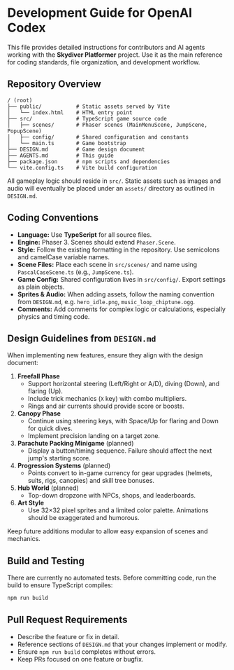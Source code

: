 # Development Guide for OpenAI Codex

This file provides detailed instructions for contributors and AI agents working with the **Skydiver Platformer** project. Use it as the main reference for coding standards, file organization, and development workflow.

## Repository Overview

```
/ (root)
├── public/           # Static assets served by Vite
│   └── index.html    # HTML entry point
├── src/              # TypeScript game source code
│   ├── scenes/       # Phaser scenes (MainMenuScene, JumpScene, PopupScene)
│   ├── config/       # Shared configuration and constants
│   └── main.ts       # Game bootstrap
├── DESIGN.md         # Game design document
├── AGENTS.md         # This guide
├── package.json      # npm scripts and dependencies
└── vite.config.ts    # Vite build configuration
```

All gameplay logic should reside in `src/`. Static assets such as images and audio will eventually be placed under an `assets/` directory as outlined in `DESIGN.md`.

## Coding Conventions

- **Language:** Use **TypeScript** for all source files.
- **Engine:** Phaser 3. Scenes should extend `Phaser.Scene`.
- **Style:** Follow the existing formatting in the repository. Use semicolons and camelCase variable names.
- **Scene Files:** Place each scene in `src/scenes/` and name using `PascalCaseScene.ts` (e.g., `JumpScene.ts`).
- **Game Config:** Shared configuration lives in `src/config/`. Export settings as plain objects.
- **Sprites & Audio:** When adding assets, follow the naming convention from `DESIGN.md`, e.g. `hero_idle.png`, `music_loop_chiptune.ogg`.
- **Comments:** Add comments for complex logic or calculations, especially physics and timing code.

## Design Guidelines from `DESIGN.md`

When implementing new features, ensure they align with the design document:

1. **Freefall Phase**
   - Support horizontal steering (Left/Right or A/D), diving (Down), and flaring (Up).
   - Include trick mechanics (`X` key) with combo multipliers.
   - Rings and air currents should provide score or boosts.
2. **Canopy Phase**
   - Continue using steering keys, with Space/Up for flaring and Down for quick dives.
   - Implement precision landing on a target zone.
3. **Parachute Packing Minigame** (planned)
   - Display a button/timing sequence. Failure should affect the next jump's starting score.
4. **Progression Systems** (planned)
   - Points convert to in-game currency for gear upgrades (helmets, suits, rigs, canopies) and skill tree bonuses.
5. **Hub World** (planned)
   - Top-down dropzone with NPCs, shops, and leaderboards.
6. **Art Style**
   - Use 32×32 pixel sprites and a limited color palette. Animations should be exaggerated and humorous.

Keep future additions modular to allow easy expansion of scenes and mechanics.

## Build and Testing

There are currently no automated tests. Before committing code, run the build to ensure TypeScript compiles:

```bash
npm run build
```

## Pull Request Requirements

- Describe the feature or fix in detail.
- Reference sections of `DESIGN.md` that your changes implement or modify.
- Ensure `npm run build` completes without errors.
- Keep PRs focused on one feature or bugfix.


